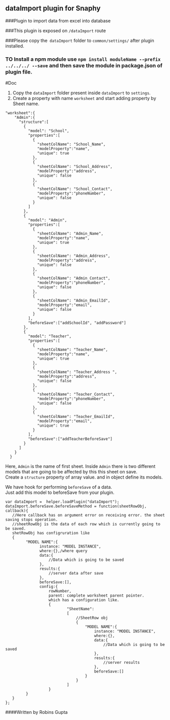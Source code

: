 ## dataImport plugin for Snaphy


###Plugin to import data from excel into database

###This plugin is exposed on  `/dataImport` route

###Please copy the` dataImport` folder to `common/settings/` after plugin installed.

### TO Install a npm module use `npm install moduleName --prefix ../../../ --save` and then save the module in package.json of plugin file.

#Doc
1. Copy the `dataImport` folder present inside `dataImport` to `settings`.  
2. Create a property with name `worksheet` and start adding property by Sheet name.
 ```
 "worksheet":{
     "Admin":{
       "structure":[
         {
           "model": "School",
           "properties":[
             {
               "sheetColName": "School_Name",
               "modelProperty":"name",
               "unique": true
             },
             {
               "sheetColName": "School_Address",
               "modelProperty":"address",
               "unique": false
             },
             {
               "sheetColName": "School_Contact",
               "modelProperty":"phoneNumber",
               "unique": false
             }
           ]
         },
         {
           "model": "Admin",
           "properties":[
             {
               "sheetColName": "Admin_Name",
               "modelProperty":"name",
               "unique": true
             },
             {
               "sheetColName": "Admin_Address",
               "modelProperty":"address",
               "unique": false
             },
             {
               "sheetColName": "Admin_Contact",
               "modelProperty":"phoneNumber",
               "unique": false
             },
             {
               "sheetColName": "Admin_EmailId",
               "modelProperty":"email",
               "unique": false
             }
           ],
           "beforeSave":["addSchoolId", "addPassword"]
         },
         {
           "model": "Teacher",
           "properties":[
             {
               "sheetColName": "Teacher_Name",
               "modelProperty":"name",
               "unique": true
             },
             {
               "sheetColName": "Teacher_Address ",
               "modelProperty":"address",
               "unique": false
             },
             {
               "sheetColName": "Teacher_Contact",
               "modelProperty":"phoneNumber",
               "unique": false
             },
             {
               "sheetColName": "Teacher_EmailId",
               "modelProperty":"email",
               "unique": true
             }
           ],
           "beforeSave":["addTeacherBeforeSave"]
         }
       ]
     }
   }
 ```
 
 Here, `Admin` is the name of first sheet. Inside `Admin`
 there is two different models that are going to be affected by this this sheet on save.  
 Create a `structure` property of array value. and in object define its models.  
 
 We have hook for performing `beforeSave` of a data.  
 Just add this model to beforeSave from your plugin.  
 ```
 var dataImport =  helper.loadPlugin("dataImport");
 dataImport.beforeSave.beforeSaveMethod = function(sheetRowObj, callback){
    //Here callback has on argument error on receiving error. the sheet saving stops operation.
    //sheetRowObj is the data of each row which is currently going to be saved.
    shetRowObj has configruration like 
    {
          "MODEL NAME":{
                instance: "MODEL INSTANCE",
                where:{},/where query
                data:{
                    //Data which is going to be saved
                },
                results:{
                    //server data after save
                },
                beforeSave:[],
                config:{
                    rowNumber,
                    parent: complete worksheet parent pointer.
                    which has a configuration like.
                    {
                    	    "SheetName":
                    	    [
                    	        //SheetRow obj
                    	        {
                    				"MODEL NAME":{
                    					instance: "MODEL INSTANCE",
                    					where:{},
                    					data:{
                    						//Data which is going to be saved
                    					},
                    					results:{
                    						//server results
                    					},
                    					beforeSave:[]
                    				}
                    			}
                    		]
                    }
          }
    }
 };
 ```  
 

####Written by Robins Gupta


